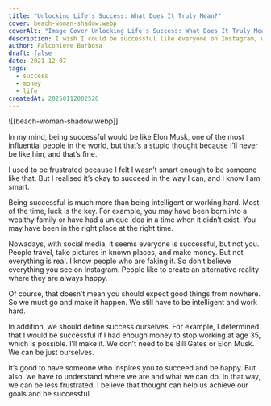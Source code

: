 ```yaml
---
title: "Unlocking Life's Success: What Does It Truly Mean?"
cover: beach-woman-shadow.webp
coverAlt: "Image Cover Unlocking Life's Success: What Does It Truly Mean?"
description: I wish I could be successful like everyone on Instagram, where my biggest achievement is getting out of bed before noon!
author: Falconiere Barbosa
draft: false
date: 2021-12-07
tags:
  - success
  - money
  - life
createdAt: 20250112002526
---
```

![[beach-woman-shadow.webp]]

In my mind, being successful would be like Elon Musk, one of the most influential people in the world, but that’s a stupid thought because I’ll never be like him, and that’s fine.

I used to be frustrated because I felt I wasn’t smart enough to be someone like that. But I realised it’s okay to succeed in the way I can, and I know I am smart.

Being successful is much more than being intelligent or working hard. Most of the time, luck is the key. For example, you may have been born into a wealthy family or have had a unique idea in a time when it didn’t exist. You may have been in the right place at the right time.

Nowadays, with social media, it seems everyone is successful, but not you. People travel, take pictures in known places, and make money. But not everything is real. I know people who are faking it. So don’t believe everything you see on Instagram. People like to create an alternative reality where they are always happy.

Of course, that doesn’t mean you should expect good things from nowhere. So we must go and make it happen. We still have to be intelligent and work hard.

In addition, we should define success ourselves. For example, I determined that I would be successful if I had enough money to stop working at age 35, which is possible. I’ll make it. We don’t need to be Bill Gates or Elon Musk. We can be just ourselves.

It’s good to have someone who inspires you to succeed and be happy. But also, we have to understand where we are and what we can do. In that way, we can be less frustrated. I believe that thought can help us achieve our goals and be successful.